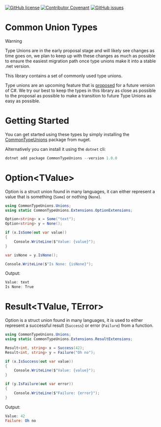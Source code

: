 [![GitHub license](https://img.shields.io/github/license/DotNetExtension/CommonTypeUnions?style=for-the-badge&color=00bb00)](https://github.com/DotNetExtension/CommonTypeUnions/blob/main/LICENSE.txt)
[![Contributor Covenant](https://img.shields.io/badge/Contributor%20Covenant-2.0-4baaaa?style=for-the-badge)](CODE_OF_CONDUCT.md)
[![GitHub issues](https://img.shields.io/github/issues/DotNetExtension/CommonTypeUnions?style=for-the-badge)](https://github.com/DotNetExtension/CommonTypeUnions/issues)

# Common Union Types
> [!WARNING]
> Type Unions are in the early proposal stage and will likely see changes as time goes on, we plan to keep up with these changes as
> much as possible to ensure the easiest migration path once type unions make it into a stable .net version.

This library contains a set of commonly used type unions.

Type unions are an upcoming feature that is [proposed](https://github.com/dotnet/csharplang/blob/main/proposals/TypeUnions.md) for a future version of C#.
We try our best to keep the types in this library as close as possible to the proposal as possible to make a transition to future Type Unions as easy as possible.

# Getting Started

You can get started using these types by simply installing the [CommonTypeUnions](https://www.nuget.org/packages/CommonTypeUnions/) package from nuget.

Alternatively you can install it using the `dotnet` cli:
```powershell
dotnet add package CommonTypeUnions --version 1.0.0
```

# Option&lt;TValue&gt;

Option is a struct union found in many languages, it can either represent a value that is something (`Some`) or nothing (`None`).

```csharp
using CommonTypeUnions.Unions;
using static CommonTypeUnions.Extensions.OptionExtensions;

Option<string> x = Some("text");
Option<string> y = None();

if (x.IsSome(out var value))
{
    Console.WriteLine($"Value: {value}");
}

var isNone = y.IsNone();

Console.WriteLine($"Is None: {isNone}");
```

Output:
```powershell
Value: text
Is None: True
```

# Result&lt;TValue, TError&gt;

Option is a struct union found in many languages, it is used to either represent a successful result (`Success`) or error (`Failure`) from a function.

```csharp
using CommonTypeUnions.Unions;
using static CommonTypeUnions.Extensions.ResultExtensions;

Result<int, string> x = Success(42);
Result<int, string> y = Failure("Oh no");

if (x.IsSuccess(out var value))
{
    Console.WriteLine($"Value: {value}");
}

if (y.IsFailure(out var error))
{
    Console.WriteLine($"Failure: {error}");
}
```

Output:
```powershell
Value: 42
Failure: Oh no
```
